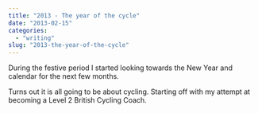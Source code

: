 ```yaml
---
title: "2013 - The year of the cycle"
date: "2013-02-15"
categories: 
  - "writing"
slug: "2013-the-year-of-the-cycle"
---
```


During the festive period I started looking towards the New Year and calendar for the next few months.

Turns out it is all going to be about cycling. Starting off with my attempt at becoming a Level 2 British Cycling Coach.
